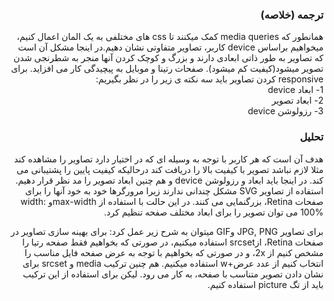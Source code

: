 <style>
</style>
<h3 dir='rtl' text-align='right'>
ترجمه (خلاصه)
</h1>
<p dir='rtl' text-align='right'>
همانطور که media queries کمک میکنند تا css های مختلفی به یک المان اعمال کنیم، میخواهیم براساس device کاربر، تصاویر متفاوتی نشان دهیم.در اینجا مشکل آن است که تصاویر به طور ذاتی ابعادی دارند و بزرگ و کوچک کردن آنها منجر به شطرنجی شدن تصویر میشود(کیفیت کم میشود). صفحات رتینا و موبایل به پیچیدگی کار می افزاید. برای responsive کردن تصاویر باید سه نکته ی زیر را در نظر بگیریم:<br>
1- ابعاد device<br>
2- ابعاد تصویر<br>
3- رزولوشن device<br>

</p>
<h3 dir='rtl' text-align='right'>
تحلیل
</h3>
<p dir='rtl' text-align='right'>
هدف آن است که هر کاربر با توجه به وسیله ای که در اختیار دارد تصاویر را مشاهده کند مثلا لازم نباشد تصویر با کیفیت بالا را دریافت کند درحالیکه کیفیت پایین را پشتیبانی می کند. در اینجا باید ابعاد و رزولوشن device و هم چنین ابعاد تصویر را مد نظر قرار دهیم. استفاده از تصاویر SVG مشکل چندانی ندارند زیرا مرورگرها خود به خود آنها را برای صفحات Retina، بزرگنمایی می کنند. در این حالت با استفاده از max-widthو width: 100% می توان تصویر را برای ابعاد مختلف صفحه تنظیم کرد. 
</p>
<p dir='rtl' text-align='right'>
برای تصاویر JPG, PNG وGIF میتوان به شرح زیر عمل کرد:
 برای بهینه سازی تصاویر در صفحات Retina، ازsrcset استفاده میکنیم، در صورتی که بخواهیم فقط صفحه رتیا را مشخص کنیم از 2x، و در صورتی که 
  بخواهیم با توجه به عرض صفحه فایل مناسب را انتخاب کنیم از
عدد عرض+w استفاده میکنیم. هم چنین ترکیب media و srcset برای نشان دادن تصویر متناسب با صفحه، به کار می رود. لیکن برای استفاده از این ترکیب باید از تگ picture استفاده کنیم.
</p>
